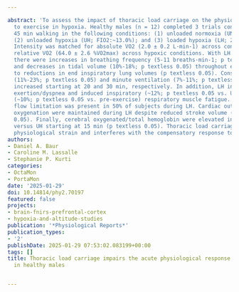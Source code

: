 ---
abstract: 'To assess the impact of thoracic load carriage on the physiological response
  to exercise in hypoxia. Healthy males (n = 12) completed 3 trials consisting of
  45 min walking in the following conditions: (1) unloaded normoxia (UN; FIO2:20.93%);
  (2) unloaded hypoxia (UH; FIO2:~13.0%); and (3) loaded hypoxia (LH; 29.5 kg; FIO2:~13.0%).
  Intensity was matched for absolute VO2 (2.0 ± 0.2 L·min-1) across conditions and
  relative VO2 (64.0 ± 2.6 %VO2max) across hypoxic conditions. With LH versus UH,
  there were increases in breathing frequency (5-11 breaths·min-1; p textless 0.05)
  and decreases in tidal volume (10%-18%; p textless 0.05) throughout exercise due
  to reductions in end inspiratory lung volumes (p textless 0.05). Consequently, deadspace
  (11%-23%; p textless 0.05) and minute ventilation (7%-11%; p textless 0.05) were
  increased starting at 20 and 30 min, respectively. In addition, LH increased perceived
  exertion/dyspnea and induced inspiratory (~12%; p textless 0.05 vs. UN) and expiratory
  (~10%; p textless 0.05 vs. pre-exercise) respiratory muscle fatigue. Expiratory
  flow limitation was present in 50% of subjects during LH. Cardiac output and muscle
  oxygenation were maintained during LH despite reduced stroke volume (6%-8%; p textless
  0.05). Finally, cerebral oxygenated/total hemoglobin were elevated in the LH condition
  versus UH starting at 15 min (p textless 0.05). Thoracic load carriage increases
  physiological strain and interferes with the compensatory response to hypoxic exposure.'
authors:
- Daniel A. Baur
- Caroline M. Lassalle
- Stephanie P. Kurti
categories:
- OctaMon
- PortaMon
date: '2025-01-29'
doi: 10.14814/phy2.70197
featured: false
projects:
- brain-fnirs-prefrontal-cortex
- hypoxia-and-altitude-studies
publication: '*Physiological Reports*'
publication_types:
- '2'
publishDate: 2025-01-29 07:53:02.083199+00:00
tags: []
title: Thoracic load carriage impairs the acute physiological response to hypoxia
  in healthy males

---

